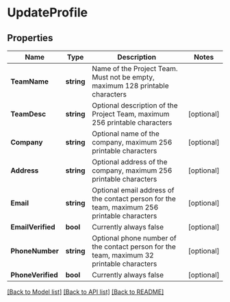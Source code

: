 # UpdateProfile

## Properties

Name | Type | Description | Notes
------------ | ------------- | ------------- | -------------
**TeamName** | **string** | Name of the Project Team. Must not be empty, maximum 128 printable characters | 
**TeamDesc** | **string** | Optional description of the Project Team, maximum 256 printable characters | [optional] 
**Company** | **string** | Optional name of the company, maximum 256 printable characters | [optional] 
**Address** | **string** | Optional address of the company, maximum 256 printable characters | [optional] 
**Email** | **string** | Optional email address of the contact person for the team, maximum 256 printable characters | [optional] 
**EmailVerified** | **bool** | Currently always false | [optional] 
**PhoneNumber** | **string** | Optional phone number of the contact person for the team, maximum 32 printable characters | [optional] 
**PhoneVerified** | **bool** | Currently always false | [optional] 

[[Back to Model list]](../README.md#documentation-for-models) [[Back to API list]](../README.md#documentation-for-api-endpoints) [[Back to README]](../README.md)


